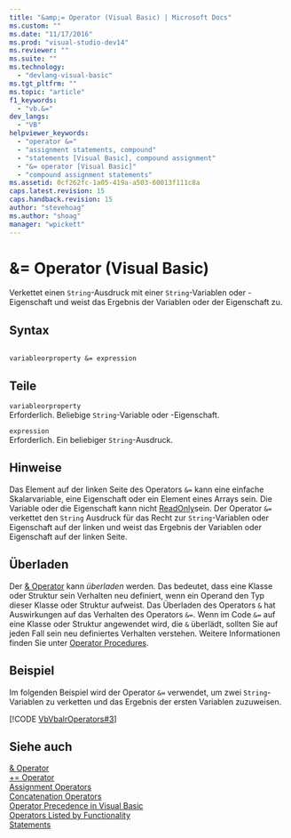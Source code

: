 ```yaml
---
title: "&amp;= Operator (Visual Basic) | Microsoft Docs"
ms.custom: ""
ms.date: "11/17/2016"
ms.prod: "visual-studio-dev14"
ms.reviewer: ""
ms.suite: ""
ms.technology: 
  - "devlang-visual-basic"
ms.tgt_pltfrm: ""
ms.topic: "article"
f1_keywords: 
  - "vb.&="
dev_langs: 
  - "VB"
helpviewer_keywords: 
  - "operator &="
  - "assignment statements, compound"
  - "statements [Visual Basic], compound assignment"
  - "&= operator [Visual Basic]"
  - "compound assignment statements"
ms.assetid: 0cf262fc-1a05-419a-a503-60013f111c8a
caps.latest.revision: 15
caps.handback.revision: 15
author: "stevehoag"
ms.author: "shoag"
manager: "wpickett"
---
```

# &amp;= Operator (Visual Basic)
Verkettet einen `String`\-Ausdruck mit einer `String`\-Variablen oder \-Eigenschaft und weist das Ergebnis der Variablen oder der Eigenschaft zu.  
  
## Syntax  
  
```  
  
variableorproperty &= expression  
```  
  
## Teile  
 `variableorproperty`  
 Erforderlich.  Beliebige `String`\-Variable oder \-Eigenschaft.  
  
 `expression`  
 Erforderlich.  Ein beliebiger `String`\-Ausdruck.  
  
## Hinweise  
 Das Element auf der linken Seite des Operators `&=` kann eine einfache Skalarvariable, eine Eigenschaft oder ein Element eines Arrays sein.  Die Variable oder die Eigenschaft kann nicht [ReadOnly](../../../visual-basic/language-reference/modifiers/readonly.md)sein.  Der Operator `&=` verkettet den `String` Ausdruck für das Recht zur `String`\-Variablen oder Eigenschaft auf der linken und weist das Ergebnis der Variablen oder Eigenschaft auf der linken Seite.  
  
## Überladen  
 Der [& Operator](../../../visual-basic/language-reference/operators/concatenation-operator.md) kann *überladen* werden. Das bedeutet, dass eine Klasse oder Struktur sein Verhalten neu definiert, wenn ein Operand den Typ dieser Klasse oder Struktur aufweist.  Das Überladen des Operators `&` hat Auswirkungen auf das Verhalten des Operators `&=`.  Wenn im Code `&=` auf eine Klasse oder Struktur angewendet wird, die `&` überlädt, sollten Sie auf jeden Fall sein neu definiertes Verhalten verstehen.  Weitere Informationen finden Sie unter [Operator Procedures](../../../visual-basic/programming-guide/language-features/procedures/operator-procedures.md).  
  
## Beispiel  
 Im folgenden Beispiel wird der Operator `&=` verwendet, um zwei `String`\-Variablen zu verketten und das Ergebnis der ersten Variablen zuzuweisen.  
  
 [!CODE [VbVbalrOperators#3](../CodeSnippet/VS_Snippets_VBCSharp/VbVbalrOperators#3)]  
  
## Siehe auch  
 [& Operator](../../../visual-basic/language-reference/operators/concatenation-operator.md)   
 [\+\= Operator](../../../visual-basic/language-reference/operators/addition-assignment-operator.md)   
 [Assignment Operators](../../../visual-basic/language-reference/operators/assignment-operators.md)   
 [Concatenation Operators](../../../visual-basic/language-reference/operators/concatenation-operators.md)   
 [Operator Precedence in Visual Basic](../../../visual-basic/language-reference/operators/operator-precedence.md)   
 [Operators Listed by Functionality](../../../visual-basic/language-reference/operators/operators-listed-by-functionality.md)   
 [Statements](../../../visual-basic/programming-guide/language-features/statements.md)